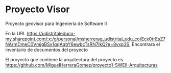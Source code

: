 # Proyecto Visor

Proyecto geovisor para Ingenieria de Software II

En la URL https://udistritaleduco-my.sharepoint.com/:x:/g/personal/msherrerag_udistrital_edu_co/Ecx0trEsZ7NArmDmeC0VmjgBSx1qqAqbY6ewbcTsRN7IkQ?e=8vxp3S, Encontrara el inventario de documentos del proyecto

El proyecto que contiene la arquitectura del proyecto es https://github.com/MiguelHerreraGomez/proyecto1-SWEII-Arquitecturas
